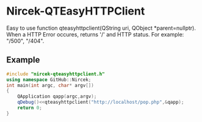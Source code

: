 # Nircek-QTEasyHTTPClient
Easy to use function qteasyhttpclient(QString uri, QObject *parent=nullptr).
When a HTTP Error occures, returns '/' and HTTP status. For example: "/500", "/404".
## Example
```c++
#include "nircek-qteasyhttpclient.h"
using namespace GitHub::Nircek;
int main(int argc, char* argv[])
{
    QApplication qapp(argc,argv);
    qDebug()<<qteasyhttpclient("http://localhost/pop.php",&qapp);
    return 0;
}
```
